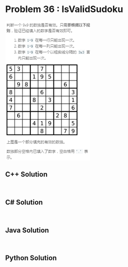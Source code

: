 
# Problem 36 : IsValidSudoku

<img src="https://github.com/Peefy/PeefyLeetCode/blob/master/doc/1-100/36.IsValidSudoku/problem.png"/>

## C++ Solution

```c++



```

## C# Solution

```csharp



```

## Java Solution

```java



```

## Python Solution

```python



```


